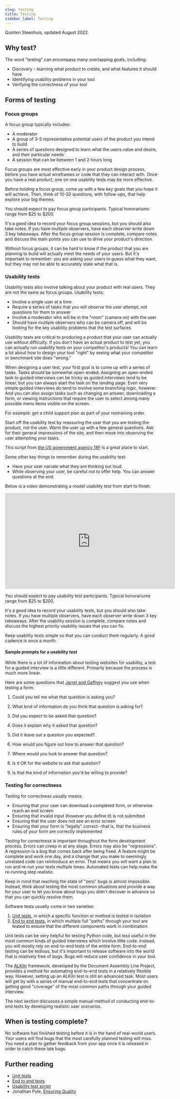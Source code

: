 ```yaml
---
slug: testing
title: Testing
sidebar_label: Testing 
---
```


Quinten Steenhuis, updated August 2022

## Why test?

The word "testing" can encompass many overlapping goals, including:

* Discovery - learning what product to create, and what features it should have
* Identifying usability problems in your tool
* Verifying the correctness of your tool

## Forms of testing

### Focus groups

A focus group typically includes:

- A moderator
- A group of 3-5 representative potential users of the product you intend to
  build
- A series of questions designed to learn what the users value and desire, and
  their particular needs
- A session that can be between 1 and 2 hours long

Focus groups are most effective early in your product design process, before you
have actual wireframes or code that they can interact with. Once you have a real
product, one on one usability tests may be more effective.

Before holding a focus group, come up with a few key goals that you hope it will
achieve. Then, think of 10-20 questions, with follow-ups, that help explore your
big themes.

You should expect to pay focus group participants. Typical honorariums range
from $25 to $200.

It's a good idea to record your focus group sessions, but you should also take
notes. If you have multiple observers, have each observer write down 3 key
takeaways. After the focus group session is complete, compare notes and discuss
the main points you can use to drive your product's direction.

Without focus groups, it can be hard to know if the product that you are
planning to build will actually meet the needs of your users. But it's important
to remember: you are asking your users to guess what they want, but they may not
be able to accurately state what that is.

### Usability tests

Usability tests also involve talking about your product with real users. They
are not the same as focus groups. Usability tests:

- Involve a single user at a time
- Require a series of tasks that you will observe the user attempt, not
  questions for them to answer
- Involve a moderator who will be in the "room" (camera on) with the user
- Should have multiple observers who can be camera off, and will be looking for
  the key usability problems that the test surfaces

Usability tests are critical to producing a product that your user can actually
use without difficulty. If you don't have an actual product to test yet, you can
actually run usability tests on your competitor's products! You can learn a lot
about how to design your tool "right" by seeing what your competitor or
benchmark site does "wrong."

When designing a user test, your first goal is to come up with a series of
tasks. Tasks should be somewhat open-ended. Assigning an open-ended task to
guided interviews can be tricky as guided interviews tend to be linear, but you
can always start the task on the landing page. Even very simple guided
interviews do tend to involve some branching logic, however. And you can also
assign tasks such as changing an answer, downloading a form, or viewing
instructions that require the user to select among many possible menu items
visible on the screen.

For example: get a child support plan as part of your restraining order.

Start off the usability test by reassuring the user that you are testing the
product, not the user. Warm the user up with a few general questions. Ask for
their general impressions of the site, and then move into observing the user
attempting your tasks.

This script from [the US government agency
18F](https://methods.18f.gov/usability-test-script/) is a great place to start.

Some other key things to remember during the usability test:

- Have your user narrate what they are thinking out loud.
- While observing your user, be careful not to offer help. You can answer
  questions at the end.

Below is a video demonstrating a model usability test from start to finish:

<iframe width="560" height="315" src="https://www.youtube-nocookie.com/embed/1UCDUOB_aS8" title="YouTube video player" frameborder="0" allow="accelerometer; autoplay; clipboard-write; encrypted-media; gyroscope; picture-in-picture" allowfullscreen></iframe>

You should expect to pay usability test participants. Typical honorariums range
from $25 to $200.

It's a good idea to record your usability tests, but you should also take notes.
If you have multiple observers, have each observer write down 3 key takeaways.
After the usability session is complete, compare notes and discuss the highest
priority usability issues that you can fix.

Keep usability tests simple so that you can conduct them regularly. A good
cadence is once a month.

#### Sample prompts for a usability test

While there is a lot of information about testing websites for usability,
a test for a guided interview is a little different. Primarily because the
process is much more linear.

Here are some questions that [Jarret and Gaffney](https://www.amazon.com/Forms-that-Work-Interactive-Technologies/dp/1558607102/)
suggest you use when testing a form:

1. Could you tell me what that question is asking you? 
1. What kind of information do you think that question is asking for?

1. Did you expect to be asked that question?
1. Does it explain why it asked that question?
1. Did it leave out a question you expected?

1. How would you figure out how to answer that question?
1. Where would you look to answer that question?

1. Is it OK for the website to ask that question?
1. Is that the kind of information you'd be willing to provide?


### Testing for correctness

Testing for correctness usually means:

* Ensuring that your user can download a completed form, or otherwise reach an
  end screen
* Ensuring that invalid input (however you define it) is not submitted
* Ensuring that the user does not see an error screen
* Ensuring that your form is "legally" correct--that is, that the business rules
  of your form are correctly implemented

Testing for correctness is important throughout the form development process.
Errors can creep in at any stage. Errors may also be "regressions". A regression
is a bug that comes back after being fixed. A feature might be complete and work
one day, and a change that you make to seemingly unrelated code can reintroduce
an error. That means you will want a plan to run and re-run your tests multiple
times. Automated tests can help make the re-running step realistic.

Keep in mind that reaching the state of "zero" bugs is almost impossible.
Instead, think about testing the most common situations and provide a way for
your user to let you know about bugs you didn't discover in advance so that you
can quickly resolve them.

Software tests usually come in two varieties:

1. [Unit tests](https://www.guru99.com/unit-testing-guide.html), in which a
   specific function or method is tested in isolation
1. [End to end tests](https://circleci.com/blog/what-is-end-to-end-testing/), in
   which multiple full "paths" through your tool are tested to ensure that the
   different components work in combination.

Unit tests can be very helpful for testing Python code, but less useful in the
most common kinds of guided interviews which involve little code. Instead, you
will mostly rely on end-to-end tests of the entire form. End-to-end testing can
be tedious, but it's important to release software into the world that is
relatively free of bugs. Bugs will reduce user confidence in your tool.

The [ALKiln](https://github.com/suffolkLITLab/ALKiln) framework, developed by
the Document Assembly Line Project, provides a method for automating end-to-end
tests in a relatively flexible way. However, setting up an ALKiln test is still
an advanced task. Most users will get by with a series of manual end-to-end
tests that concentrate on getting good "coverage" of the most common paths
through your guided interview.

The next section discusses a simple manual method of conducting end-to-end tests
by developing realistic user scenarios.

## When is testing complete?

No software has finished testing before it is in the hand of real-world users.
Your users will find bugs that the most carefully planned testing will miss. You
need a plan to gather feedback from your app once it is released in order to
catch these late bugs.

## Further reading

* [Unit tests](https://www.guru99.com/unit-testing-guide.html)
* [End to end tests](https://circleci.com/blog/what-is-end-to-end-testing/)
* [Usability test script](https://methods.18f.gov/usability-test-script/)
* Jonathan Pyle, [Ensuring
  Quality](https://docassemble.org/docs/development.html#quality)